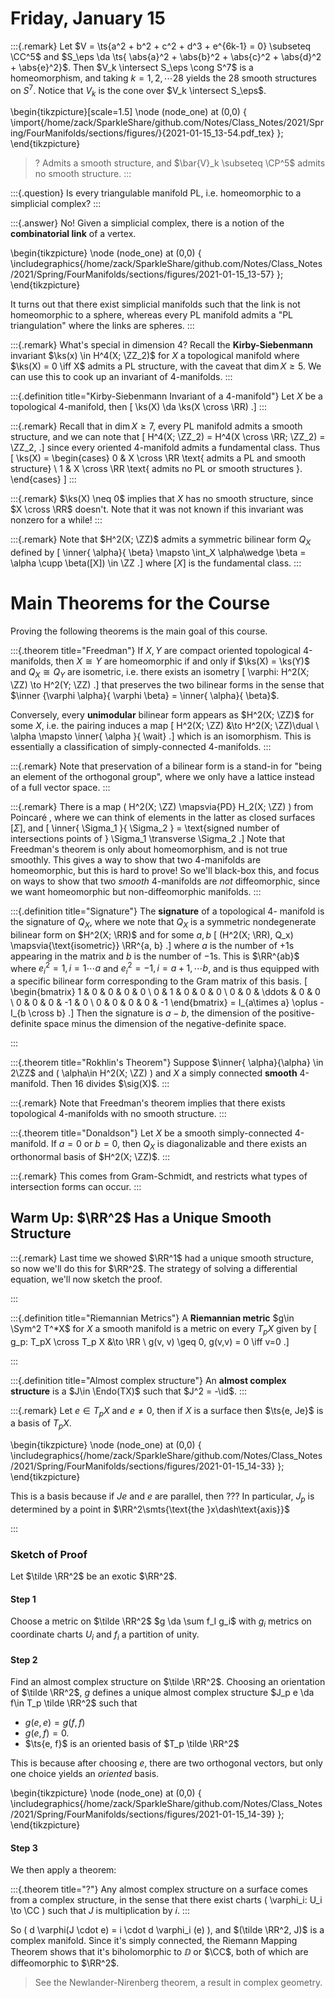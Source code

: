 # Friday, January 15


:::{.remark}
Let $V = \ts{a^2 + b^2 + c^2 + d^3 + e^{6k-1} = 0} \subseteq \CC^5$ and $S_\eps \da \ts{ \abs{a}^2 + \abs{b}^2 + \abs{c}^2 + \abs{d}^2 + \abs{e}^2}$.
Then $V_k \intersect S_\eps \cong S^7$ is a homeomorphism, and taking $k=1,2,\cdots 28$ yields the 28 smooth structures on $S^7$.
Notice that $V_k$ is the cone over $V_k \intersect S_\eps$.

\begin{tikzpicture}[scale=1.5]
\node (node_one) at (0,0) { \import{/home/zack/SparkleShare/github.com/Notes/Class_Notes/2021/Spring/FourManifolds/sections/figures/}{2021-01-15_13-54.pdf_tex} };
\end{tikzpicture}

> ? Admits a smooth structure, and $\bar{V}_k \subseteq \CP^5$ admits no smooth structure.
:::

:::{.question}
Is every triangulable manifold PL, i.e. homeomorphic to a simplicial complex?
:::

:::{.answer}
No!
Given a simplicial complex, there is a notion of the **combinatorial link** of a vertex.

\begin{tikzpicture}
\node (node_one) at (0,0) {
\includegraphics{/home/zack/SparkleShare/github.com/Notes/Class_Notes/2021/Spring/FourManifolds/sections/figures/2021-01-15_13-57}
};
\end{tikzpicture}

It turns out that there exist simplicial manifolds such that the link is not homeomorphic to a sphere, whereas every PL manifold admits a "PL triangulation" where the links are spheres.
:::

:::{.remark}
What's special in dimension 4?
Recall the **Kirby-Siebenmann** invariant $\ks(x) \in H^4(X; \ZZ_2)$ for $X$ a topological manifold where $\ks(X) = 0 \iff X$ admits a PL structure, with the caveat that $\dim X \geq 5$.
We can use this to cook up an invariant of 4-manifolds.
:::

:::{.definition title="Kirby-Siebenmann Invariant of a 4-manifold"}
Let $X$ be a topological 4-manifold, then 
\[
\ks(X) \da \ks(X \cross \RR)
.\]
:::

:::{.remark}
Recall that in $\dim X\geq 7$, every PL manifold admits a smooth structure, and we can note that 
\[
H^4(X; \ZZ_2) = H^4(X \cross \RR; \ZZ_2) = \ZZ_2,
.\]
since every oriented 4-manifold admits a fundamental class.
Thus
\[
\ks(X) = 
\begin{cases}
0 & X \cross \RR \text{ admits a PL and smooth structure} 
\\
1 & X \cross \RR \text{ admits no PL or smooth structures }.
\end{cases}
\]
:::

:::{.remark}
$\ks(X) \neq 0$ implies that $X$ has no smooth structure, since $X \cross \RR$ doesn't.
Note that it was not known if this invariant was nonzero for a while!
:::

:::{.remark}
Note that $H^2(X; \ZZ)$ admits a symmetric bilinear form $Q_X$ defined by 
\[
\inner{ \alpha}{ \beta} \mapsto \int_X \alpha\wedge \beta = \alpha \cupp \beta([X]) \in \ZZ
.\]
where $[X]$ is the fundamental class.
:::

# Main Theorems for the Course

Proving the following theorems is the main goal of this course.

:::{.theorem title="Freedman"}
If $X, Y$ are compact oriented topological 4-manifolds, then $X\cong Y$ are homeomorphic if and only if $\ks(X) = \ks(Y)$ and $Q_X \cong Q_Y$ are isometric, i.e. there exists an isometry 
\[
\varphi: H^2(X; \ZZ) \to H^2(Y; \ZZ)
.\]
that preserves the two bilinear forms in the sense that $\inner {\varphi \alpha}{ \varphi \beta} = \inner{ \alpha}{ \beta}$.


Conversely, every **unimodular** bilinear form appears as $H^2(X; \ZZ)$ for some $X$, i.e. the pairing induces a map 
\[
H^2(X; \ZZ) &\to H^2(X; \ZZ)\dual \\
\alpha \mapsto \inner{ \alpha }{ \wait}
.\]
which is an isomorphism.
This is essentially a classification of simply-connected 4-manifolds.
:::

:::{.remark}
Note that preservation of a bilinear form is a stand-in for "being an element of the orthogonal group", where we only have a lattice instead of a full vector space.
:::

:::{.remark}
There is a map \( H^2(X; \ZZ) \mapsvia{PD} H_2(X; \ZZ) \) from Poincaré , where we can think of elements in the latter as closed surfaces $[\Sigma]$, and
\[
\inner{ \Sigma_1 }{ \Sigma_2 } = \text{signed number of intersections points of } \Sigma_1 \transverse \Sigma_2
.\]
Note that Freedman's theorem is only about homeomorphism, and is not true smoothly.
This gives a way to show that two 4-manifolds are homeomorphic, but this is hard to prove!
So we'll black-box this, and focus on ways to show that two *smooth* 4-manifolds are *not* diffeomorphic, since we want homeomorphic but non-diffeomorphic manifolds.
:::

:::{.definition title="Signature"}
The **signature** of a topological 4- manifold is the signature of $Q_X$, where we note that $Q_X$ is a symmetric nondegenerate bilinear form on $H^2(X; \RR)$ and for some $a, b$
\[
(H^2(X; \RR), Q_x) \mapsvia{\text{isometric}} \RR^{a, b}
.\]
where $a$ is the number of $+1$s appearing in the matrix and $b$ is the number of $-1$s.
This is $\RR^{ab}$ where $e_i^2 = 1, i=1\cdots a$ and $e_i^2 = -1, i=a+1, \cdots b$, and is thus equipped with a specific bilinear form corresponding to the Gram matrix of this basis.
\[
\begin{bmatrix}
1 & 0 & 0 & 0 & 0
\\
0 & 1 & 0 & 0 & 0
\\
0 & 0 & \ddots & 0 & 0
\\
0 & 0 & 0 & -1 & 0
\\
0 & 0 & 0 & 0 & -1
\end{bmatrix}
= I_{a\times a} \oplus -I_{b \cross b}
.\]
Then the signature is $a-b$, the dimension of the positive-definite space minus the dimension of the negative-definite space.

:::

:::{.theorem title="Rokhlin's Theorem"}
Suppose $\inner{ \alpha}{\alpha} \in 2\ZZ$ and \( \alpha\in H^2(X; \ZZ) \) and $X$ a simply connected **smooth** 4-manifold. Then 16 divides $\sig(X)$.
:::

:::{.remark}
Note that Freedman's theorem implies that there exists topological 4-manifolds with no smooth structure.
:::

:::{.theorem title="Donaldson"}
Let $X$ be a smooth simply-connected 4-manifold.
If $a=0$ or $b=0$, then $Q_X$ is diagonalizable and there exists an orthonormal basis of $H^2(X; \ZZ)$.
:::

:::{.remark}
This comes from Gram-Schmidt, and restricts what types of intersection forms can occur.
:::

## Warm Up: $\RR^2$ Has a Unique Smooth Structure

:::{.remark}
Last time we showed $\RR^1$ had a unique smooth structure, so now we'll do this for $\RR^2$.
The strategy of solving a differential equation, we'll now sketch the proof.


:::

:::{.definition title="Riemannian Metrics"}
A **Riemannian metric** $g\in \Sym^2 T^*X$ for $X$ a smooth manifold is a metric on every $T_p X$ given by 
\[
g_p: T_pX \cross T_p X &\to \RR \\
g(v, v) \geq 0, g(v,v) = 0 \iff v=0
.\]

:::

:::{.definition title="Almost complex structure"}
An **almost complex structure** is a $J\in \Endo(TX)$ such that $J^2 = -\id$.
:::

:::{.remark}
Let $e\in T_p X$ and $e\neq 0$, then if $X$ is a surface then $\ts{e, Je}$ is a basis of $T_p X$.

\begin{tikzpicture}
\node (node_one) at (0,0) {
  \includegraphics{/home/zack/SparkleShare/github.com/Notes/Class_Notes/2021/Spring/FourManifolds/sections/figures/2021-01-15_14-33}
  };
  \end{tikzpicture}

This is a basis because if $Je$ and $e$ are parallel, then ???
In particular, $J_p$ is determined by a point in $\RR^2\smts{\text{the }x\dash\text{axis}}$

:::


### Sketch of Proof

Let $\tilde \RR^2$ be an exotic $\RR^2$.

#### Step 1

Choose a metric on $\tilde \RR^2$ $g \da \sum f_I g_i$ with $g_i$ metrics on coordinate charts $U_i$ and $f_i$ a partition of unity.

#### Step 2

Find an almost complex structure on $\tilde \RR^2$.
Choosing an orientation of $\tilde \RR^2$, $g$ defines a unique almost complex structure $J_p e \da f\in T_p \tilde \RR^2$ such that 

- $g(e, e) = g(f, f)$ 
- $g(e, f) = 0$.
- $\ts{e, f}$ is an oriented basis of $T_p \tilde \RR^2$ 

This is because after choosing $e$, there are two orthogonal vectors, but only one choice yields an *oriented* basis.

\begin{tikzpicture}
\node (node_one) at (0,0) {
  \includegraphics{/home/zack/SparkleShare/github.com/Notes/Class_Notes/2021/Spring/FourManifolds/sections/figures/2021-01-15_14-39}
  };
  \end{tikzpicture}

#### Step 3

We then apply a theorem:

:::{.theorem title="?"}
Any almost complex structure on a surface comes from a complex structure, in the sense that there exist charts \( \varphi_i: U_i \to \CC \) such that $J$ is multiplication by $i$.
:::

So \( d \varphi(J \cdot e) = i \cdot d \varphi_i (e) \), and $(\tilde \RR^2, J)$ is a complex manifold. 
Since it's simply connected, the Riemann Mapping Theorem shows that it's biholomorphic to $\DD$ or $\CC$, both of which are diffeomorphic to $\RR^2$.

> See the Newlander-Nirenberg theorem, a result in complex geometry. 













